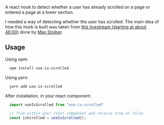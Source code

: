 A react hook to detect whether a user has already scrolled on a page or entered a page at a lower section.

I needed a way of detecting whether the user has scrolled. The main idea of how this hook is built was taken from [this livestream (starting at about 46:00)](https://www.pscp.tv/w/1PlKQmelwMyKE) done by [Max Stoiber](https://twitter.com/mxstbr).

## Usage

Using npm:
```bash
  npm install use-is-scrolled
```

Using yarn:
```bash
  yarn add use-is-scrolled
```

After installation, in your react component:
```javascript
  import useIsScrolled from "use-is-scrolled"

  // from within your react component and receive true or false
  const isScrolled = useIsScrolled();
```